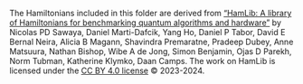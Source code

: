 The Hamiltonians included in this folder are derived from [“HamLib: A library of Hamiltonians for benchmarking quantum algorithms and hardware”](https://ieeexplore.ieee.org/abstract/document/10313872) by Nicolas PD Sawaya,
Daniel Marti-Dafcik, Yang Ho, Daniel P Tabor, David E Bernal Neira, Alicia B Magann, Shavindra Premaratne,
Pradeep Dubey, Anne Matsuura, Nathan Bishop, Wibe A de Jong, Simon Benjamin, Ojas D Parekh, Norm Tubman,
Katherine Klymko, Daan Camps. The work on HamLib is licensed under the [CC BY 4.0 license](https://creativecommons.org/licenses/by/4.0/) © 2023-2024.